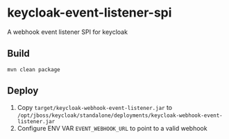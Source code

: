 # keycloak-event-listener-spi
A  webhook event listener SPI for keycloak

## Build
```
mvn clean package
```

## Deploy

1. Copy `target/keycloak-webhook-event-listener.jar` to `/opt/jboss/keycloak/standalone/deployments/keycloak-webhook-event-listener.jar`
2. Configure ENV VAR `EVENT_WEBHOOK_URL` to point to a valid webhook